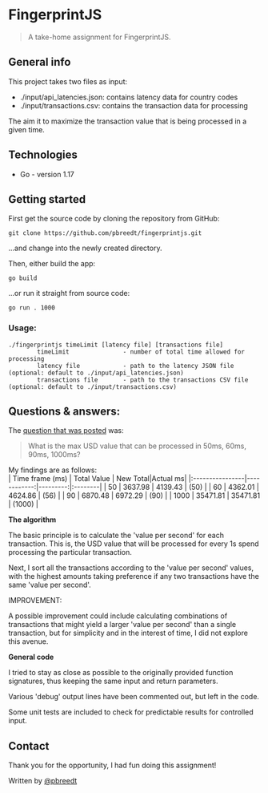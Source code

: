 # FingerprintJS
> A take-home assignment for FingerprintJS.

## General info
This project takes two files as input:
- ./input/api_latencies.json: contains latency data for country codes
- ./input/transactions.csv: contains the transaction data for processing

The aim it to maximize the transaction value that is being processed in a given time.

## Technologies
* Go - version 1.17

## Getting started
First get the source code by cloning the repository from GitHub:

```git clone https://github.com/pbreedt/fingerprintjs.git```

...and change into the newly created directory.

Then, either build the app:

```go build```

...or run it straight from source code:

```go run . 1000```

### Usage:
```
./fingerprintjs timeLimit [latency file] [transactions file]  
        timeLimit               - number of total time allowed for processing  
        latency file            - path to the latency JSON file (optional: default to ./input/api_latencies.json)  
        transactions file       - path to the transactions CSV file (optional: default to ./input/transactions.csv)  
```

## Questions & answers:
The [question that was posted](https://gist.github.com/Valve/70d01f51885b4d0cdfeea1a576a23850) was:  
> What is the max USD value that can be processed in 50ms, 60ms, 90ms, 1000ms?

My findings are as follows:  
| Time frame (ms) | Total Value | New Total|Actual ms|
|:----------------|------------:|---------:|:--------|
| 50              |     3637.98 | 4139.43  |  (50)   |
| 60              |     4362.01 | 4624.86  |  (56)   |
| 90              |     6870.48 | 6972.29  |  (90)   |
| 1000            |    35471.81 | 35471.81 |  (1000) |

__The algorithm__

The basic principle is to calculate the 'value per second' for each transaction.  This is, the USD value that will be processed for every 1s spend processing the particular transaction.

Next, I sort all the transactions according to the 'value per second' values, with the highest amounts taking preference if any two transactions have the same 'value per second'.  

IMPROVEMENT:  

A possible improvement could include calculating combinations of transactions that might yield a larger 'value per second' than a single transaction, but for simplicity and in the interest of time, I did not explore this avenue.

__General code__

I tried to stay as close as possible to the originally provided function signatures, thus keeping the same input and return parameters.

Various 'debug' output lines have been commented out, but left in the code.

Some unit tests are included to check for predictable results for controlled input.  

## Contact

Thank you for the opportunity, I had fun doing this assignment!

Written by [@pbreedt](mailto:petrus.breedt@gmail.com)